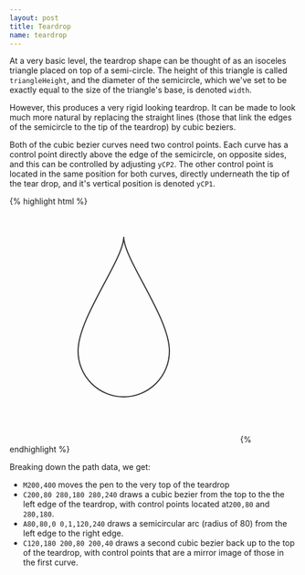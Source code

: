 ```yaml
---
layout: post
title: Teardrop
name: teardrop
---
```


At a very basic level, the teardrop shape can be thought of as an isoceles triangle placed
on top of a semi-circle. The height of this triangle is called `triangleHeight`, and the
diameter of the semicircle, which we've set to be exactly equal to the size
of the triangle's base, is denoted `width`.

However, this produces a very rigid looking teardrop. It can be made to look much more
natural by replacing the straight lines (those that link the edges of the semicircle to the
tip of the teardrop) by cubic beziers.

Both of the cubic bezier curves need two control points. Each curve has
a control point directly above the edge of the semicircle, on opposite sides, and this can be controlled
by adjusting `yCP2`. The other control point is located in the same position for
both curves, directly underneath the tip of the tear drop, and it's vertical position is denoted
`yCP1`.

{% highlight html %}
<!-- Example static SVG for a teardrop shape -->
<svg width='400px' height='400px'>
	<path d="M200,40C200,80 280,180 280,240A80,80,0 0,1,120,240C120,180 200,80 200,40" fill="none" stroke="#333" stroke-width="2" />
</svg>
{% endhighlight %}

Breaking down the path data, we get:

* `M200,400` moves the pen to the very top of the teardrop
* `C200,80 280,180 280,240` draws a cubic bezier from the top to the the left edge of the teardrop,
with control points located at`200,80` and `280,180`.
* `A80,80,0 0,1,120,240` draws a semicircular arc (radius of 80) from the left edge to the right edge.
* `C120,180 200,80 200,40` draws a second cubic bezier back up to the top of the teardrop, with
control points that are a mirror image of those in the first curve.